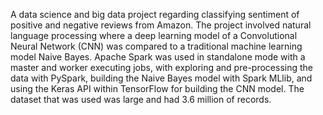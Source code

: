 A data science and big data project regarding classifying sentiment of positive and negative reviews from Amazon. The project involved natural language processing where a deep learning model of a Convolutional Neural Network (CNN) was compared to a traditional machine learning model Naive Bayes. Apache Spark was used in standalone mode with a master and worker executing jobs, with exploring and pre-processing the data with PySpark, building the Naive Bayes model with Spark MLlib, and using the Keras API within TensorFlow for building the CNN model. The dataset that was used was large and had 3.6 million of records.
